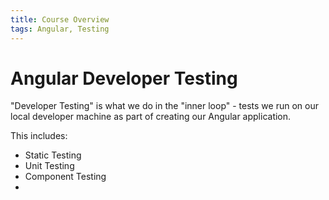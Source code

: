 ```yaml
---
title: Course Overview
tags: Angular, Testing
---
```


# Angular Developer Testing

"Developer Testing" is what we do in the "inner loop" - tests we run on our local developer machine as part of creating our Angular application.

This includes:

- Static Testing
- Unit Testing
- Component Testing
- 